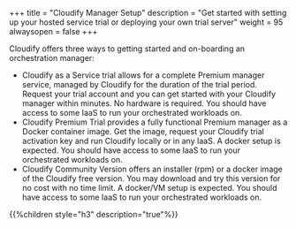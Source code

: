 +++
title = "Cloudify Manager Setup"
description = "Get started with setting up your hosted service trial or deploying your own trial server"
weight = 95
alwaysopen = false
+++

Cloudify offers three ways to getting started and on-boarding an orchestration manager:

* Cloudify as a Service trial allows for a complete Premium manager service, managed by Cloudify for the duration of the trial period.
 Request your trial account and you can get started with your Cloudify manager within minutes. No hardware is required. You should have access to some IaaS to run your orchestrated workloads on.
* Cloudify Premium Trial provides a fully functional Premium manager as a Docker container image. Get the image, request your Cloudify trial activation key and run Cloudify locally or in any IaaS. A docker setup is expected. You should have access to some IaaS to run your orchestrated workloads on.
* Cloudify Community Version offers an installer (rpm) or a docker image of the Cloudify free version. You may download and try this version for no cost with no time limit. A docker/VM setup is expected. You should have access to some IaaS to run your orchestrated workloads on.

{{%children style="h3" description="true"%}}
